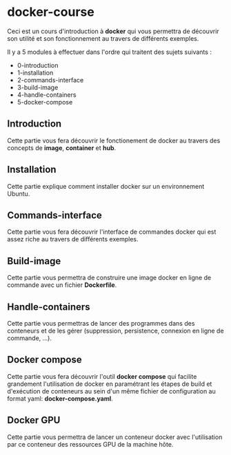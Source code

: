 # docker-course

Ceci est un cours d'introduction à **docker** qui vous permettra de découvrir son utilité et son fonctionnement au travers de différents exemples.

Il y a 5 modules à effectuer dans l'ordre qui traitent des sujets suivants :

- 0-introduction
- 1-installation
- 2-commands-interface
- 3-build-image
- 4-handle-containers
- 5-docker-compose

## Introduction

Cette partie vous fera découvrir le fonctionement de docker au travers des concepts de **image**, **container** et **hub**.

## Installation

Cette partie explique comment installer docker sur un environnement Ubuntu.

## Commands-interface

Cette partie vous fera découvrir l'interface de commandes docker qui est assez riche au travers de différents exemples.

## Build-image

Cette partie vous permettra de construire une image docker en ligne de commande avec un fichier **Dockerfile**.

## Handle-containers

Cette partie vous permettras de lancer des programmes dans des conteneurs et de les gérer (suppression, persistence, connexion en ligne de commande, ...).

## Docker compose

Cette partie vous fera découvrir l'outil **docker compose** qui facilite grandement l'utilisation de docker en paramétrant les étapes de build et d'exécution de conteneurs au sein d'un même fichier de configuration au format yaml: **docker-compose.yaml**.

## Docker GPU

Cette partie vous permettra de lancer un conteneur docker avec l'utilisation par ce conteneur des ressources GPU de la machine hôte.
